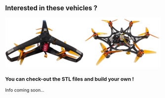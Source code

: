 ## Interested in these vehicles ?

<!-- ![Image](files/images/vehicles.png) -->

<img src="files/images/vehicles.png" style="width:800px;">



### You can check-out the STL files and build your own !

Info coming soon...

<!-- 
```markdown
Syntax highlighted code block

# Header 1
## Header 2
### Header 3

- Bulleted
- List

1. Numbered
2. List

**Bold** and _Italic_ and `Code` text

[Link](url) and ![Image](src)
``` -->
